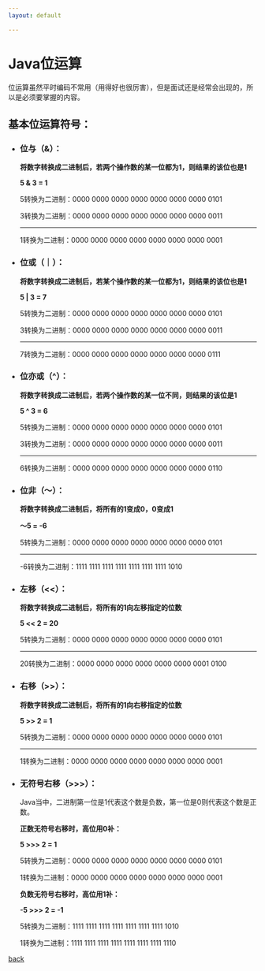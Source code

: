 ```yaml
---
layout: default

---
```


# Java位运算

位运算虽然平时编码不常用（用得好也很厉害），但是面试还是经常会出现的，所以是必须要掌握的内容。

## 基本位运算符号：

- ### 位与（&）：

  **将数字转换成二进制后，若两个操作数的某一位都为1，则结果的该位也是1**

  **5 & 3 = 1**

  5转换为二进制：0000 0000 0000 0000 0000 0000 0000 0101

  3转换为二进制：0000 0000 0000 0000 0000 0000 0000 0011

  -------------------------------------------------------------------------------------

  1转换为二进制：0000 0000 0000 0000 0000 0000 0000 0001

- ### 位或（｜）：

  **将数字转换成二进制后，若某个操作数的某一位都为1，则结果的该位也是1**

  **5  |  3 = 7**

  5转换为二进制：0000 0000 0000 0000 0000 0000 0000 0101

  3转换为二进制：0000 0000 0000 0000 0000 0000 0000 0011

  -------------------------------------------------------------------------------------

  7转换为二进制：0000 0000 0000 0000 0000 0000 0000 0111

- ### 位亦或（^）：

  **将数字转换成二进制后，若两个操作数的某一位不同，则结果的该位是1**

  **5 ^ 3 = 6**

  5转换为二进制：0000 0000 0000 0000 0000 0000 0000 0101

  3转换为二进制：0000 0000 0000 0000 0000 0000 0000 0011

  -------------------------------------------------------------------------------------

  6转换为二进制：0000 0000 0000 0000 0000 0000 0000 0110

- ### 位非（～）：

  **将数字转换成二进制后，将所有的1变成0，0变成1**

  **～5 = -6**

  5转换为二进制：0000 0000 0000 0000 0000 0000 0000 0101

  -------------------------------------------------------------------------------------

  -6转换为二进制：1111 1111 1111 1111 1111 1111 1111 1010

- ### 左移（<<）：

  **将数字转换成二进制后，将所有的1向左移指定的位数**

  **5 << 2 = 20**

  5转换为二进制：0000 0000 0000 0000 0000 0000 0000 0101

  -------------------------------------------------------------------------------------

  20转换为二进制：0000 0000 0000 0000 0000 0000 0001 0100

- ### 右移（>>）：

  **将数字转换成二进制后，将所有的1向右移指定的位数**

  **5 >> 2 = 1**

  5转换为二进制：0000 0000 0000 0000 0000 0000 0000 0101

  -------------------------------------------------------------------------------------

  1转换为二进制：0000 0000 0000 0000 0000 0000 0000 0001

- ### 无符号右移（>>>）：

  Java当中，二进制第一位是1代表这个数是负数，第一位是0则代表这个数是正数。

  **正数无符号右移时，高位用0补：**

  **5 >>> 2 = 1**

  5转换为二进制：0000 0000 0000 0000 0000 0000 0000 0101

  1转换为二进制：0000 0000 0000 0000 0000 0000 0000 0001

  **负数无符号右移时，高位用1补：**

  **-5 >>> 2 = -1**

  5转换为二进制：1111 1111 1111 1111 1111 1111 1111 1010

  1转换为二进制：1111 1111 1111 1111 1111 1111 1111 1110

[back](../)

